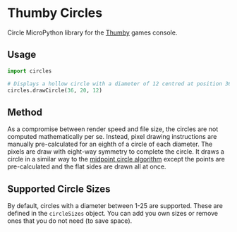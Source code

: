 # Thumby Circles
Circle MicroPython library for the [Thumby](https://thumby.us/) games console.

## Usage

```python
import circles

# Displays a hollow circle with a diameter of 12 centred at position 36,20.
circles.drawCircle(36, 20, 12)
```

## Method
As a compromise between render speed and file size, the circles are not computed mathematically per se. Instead, pixel drawing instructions are manually pre-calculated for an eighth of a circle of each diameter. The pixels are draw with eight-way symmetry to complete the circle. It draws a circle in a similar way to the [midpoint circle algorithm](https://en.wikipedia.org/wiki/Midpoint_circle_algorithm) except the points are pre-calculated and the flat sides are drawn all at once.

## Supported Circle Sizes
By default, circles with a diameter between 1-25 are supported. These are defined in the `circleSizes` object. You can add you own sizes or remove ones that you do not need (to save space).

